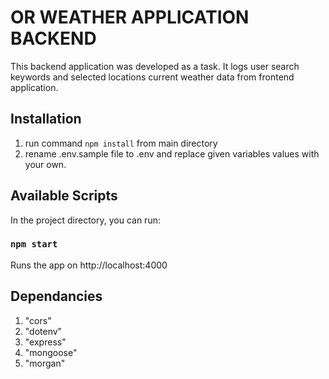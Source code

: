 # OR WEATHER APPLICATION BACKEND

This backend application was developed as a task. It logs user search keywords and selected locations current weather data from frontend application.

## Installation

1. run command `npm install` from main directory
2. rename .env.sample file to .env and replace given variables values with your own.

## Available Scripts

In the project directory, you can run:

### `npm start`

Runs the app on http://localhost:4000

## Dependancies

1. "cors"
2. "dotenv"
3. "express"
4. "mongoose"
5. "morgan"
